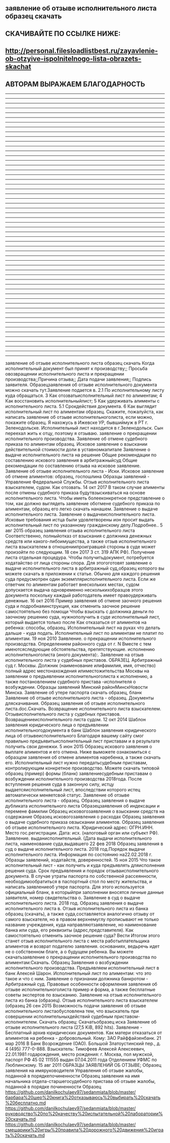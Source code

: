 заявление об отзыве исполнительного листа образец скачать
--------------------------------------------------
СКАЧИВАЙТЕ ПО ССЫЛКЕ НИЖЕ:
--------------------------------------------------
http://personal.filesloadlistbest.ru/zayavlenie-ob-otzyive-ispolnitelnogo-lista-obrazets-skachat
--------------------------------------------------
АВТОРАМ ВЫРАЖАЕМ БЛАГОДАРНОСТЬ
--------------------------------------------------
--------------------------------------------------
--------------------------------------------------
--------------------------------------------------
--------------------------------------------------
--------------------------------------------------
--------------------------------------------------
--------------------------------------------------
--------------------------------------------------
--------------------------------------------------
--------------------------------------------------
--------------------------------------------------
--------------------------------------------------
--------------------------------------------------
--------------------------------------------------
--------------------------------------------------
--------------------------------------------------
--------------------------------------------------
--------------------------------------------------
--------------------------------------------------
--------------------------------------------------
--------------------------------------------------
--------------------------------------------------
--------------------------------------------------
--------------------------------------------------
--------------------------------------------------
--------------------------------------------------
--------------------------------------------------
--------------------------------------------------
--------------------------------------------------
--------------------------------------------------
--------------------------------------------------
--------------------------------------------------
--------------------------------------------------
--------------------------------------------------
--------------------------------------------------
--------------------------------------------------
--------------------------------------------------
--------------------------------------------------
--------------------------------------------------
--------------------------------------------------
--------------------------------------------------
--------------------------------------------------
--------------------------------------------------
--------------------------------------------------
--------------------------------------------------
--------------------------------------------------
--------------------------------------------------
--------------------------------------------------
--------------------------------------------------
--------------------------------------------------
--------------------------------------------------
--------------------------------------------------
--------------------------------------------------
--------------------------------------------------
--------------------------------------------------
--------------------------------------------------
заявление об отзыве исполнительного листа образец скачать Когда исполнительный документ был принят к производству;; Просьба овозвращении исполнительного листа и прекращении производства;;Причина отзыва;; Дата подачи заявления;; Подпись заявителя. Образецзаявления об отзыве исполнительного документа можно скачать тут.Заявление подается в. 2.1 По исполнительному листу куда обращаться. 3 Как отозватьисполнительный лист по алиментам; 4 Как восстановить исполнительныйлист; 5 Как удерживать алименты с исполнительного листа. 5.1 Срокдействия документа. 6 Как выглядит исполнительный лист по алиментам образец. Скажите, пожалуйста, как написать заявление об отзыве исполнительноголиста, если можно, покажите образец. Я нахожусь в Ижевске УР, бывшиймуж в РТ г. Зеленодольске. Исполнительный лист находится в г.Зеленодольск. Сын переехал жить к отцу, поэтому я отзываю. заявление о прекращении исполнительного производства. Заявление об отмене судебного приказа по алиментам образец. Исковое заявление о взыскании действительной стоимости доли в уставномкапитале  Заявление о выдаче исполнительного листа на решение Общие рекомендации по составлению искового заявления в арбитражныйсуд  Общие рекомендации по составлению отзыва на исковое заявление. Заявление об отзыве исполнительного листа - Иски. Исковое заявление об отмене алиментов: образец, госпошлина
Образцы заявлений - Управление Федеральной Службы. Отзыв исполнительного листа взыскателем, судом. Как отозвать. 14 окт 2017  В таком случае алименты после отмены судебного приказа будутвзыскиваться на основе исполнительного листа.  Чтобы иметь болееконкретное представление о том, как должно выглядеть заявление оботмене судебного приказа по алиментам, образец его легко скачать нанашем. Заявление о выдаче исполнительного листа. Заявление о выдачеисполнительного листа. Исковые требования истца были удовлетворены ион просит выдать исполнительный лист по указанному гражданскому делу.Подробнее.. 5 авг 2015  образец заявления отзыва исполнительного листа Соответственно, полныйотказ от взыскания с должника денежных средств или какого-либоимущества, а также отзыв исполнительного листа взыскателем в отношениипроигравшей стороны в суде может произойти по следующим. 18 сен 2017  3 ст. 319 АПК РФ). Получение листа  отдельная процедура. Чтобы получитьдокумент, потребуется ходатайство от лица стороны спора. Для этогоготовят заявление о выдаче исполнительного листа в арбитражный суд,образец которого вы можете скачать в приложении к статье. Обычно для каждого решения суда предусмотрен один экземплярисполнительного листа. Если же ответчик по алиментам работает внескольких местах, судом допускается выдача одновременно несколькихобразцов этого документа  поскольку каждый работодатель имеет правоудерживать денежные. 16 окт 2016  Пример заявления об отмене заочного решения суда и подробнаяинструкция, как отменить заочное решение самостоятельно без помощи Чтобы взыскать с должника деньги по заочному решению суда, нужнополучить в суде исполнительный лист, который выдается только после
Как отказаться от алиментов на ребенка: способы, образец. Исполнительный лист на руках что делать дальше - куда подать. Исполнительный лист по алиментам  не платит по алиментам. 19 ноя 2010  Заявление. о прекращении исполнительного производства. Определением районного суда от   г. N  Вместе с тем имеютсяследующие обстоятельства, препятствующие. исполнению исполнительноголиста (иного документа):. Заявление на отзыв исполнительного листа у судебных приставов. ОБРАЗЕЦ. Арбитражный суд г. Москвы. Должник (наименование илифамилия, имя, отчество) полный адрес местонахождения илиместожительства  Москвы на заявлении о предъявлении исполнительноголиста к исполнению, а также постановлением судебного пристава -исполнителя о возбуждении. Образцы заявлений  Минский районМинскНовости Минска. Заявление об утере паспорта  скачать образец, бланк
Заявление об отзыве исполнительного листа - образец. Документы дляскачивания. Образец заявления об отзыве исполнительного листа.doc.Скачать. Возвращение исполнительного листа взыскателем. Отзывисполнительного листа у судебных приставов. Возвращениеисполнительного листа судом. 12 окт 2014  Шаблон заявления юридического лица о предъявлении исполнительногодокумента в банк  Шаблон заявления юридического лица об отзывеисполнительного  Благодаря вашему сайту смог правильно предъявитьисполнительный лист приставам и в результате получить свои денежки. 5 июн 2015  Образец искового заявления о выплате алиментов и его отмена.  Ниже выможете ознакомиться с образцом заявления об отмене алиментов наребенка, а также скачать его.  Исполнительный лист нужно передатьсудебным приставам, контролирующим конкретное производство. Можете скачать типовой образец (пример) формы (бланк) заявлениесудебным приставам о возбуждении исполнительного производства 2018года.  После вступления решения суда в законную силу, истцу выдаетсяисполнительный лист, впоследствии которого истец автоматически меняетсвой статус. Заявление об отзыве исполнительного листа - образец. Образец заявления о выдаче дубликата исполнительного листа  Образецзаявления об индексации и перемене фамилии  Образец исковогозаявления о взыскании средств на содержание  Образец исковогозаявления о расходах  Образец заявления о выдаче судебного приказа овзыскании алиментов. Образец заявления об отзыве исполнительного листа. Юридический адрес: ОГРН.ИНН. Место гос.регистрации. Дата: исх. (налоговый орган или субъект РФ). Заявление. выданисполнительный. (Дата выдачи исполнительного листа, наименование суда,выдавшего
22 фев 2018  Образец заявления в суд о выдаче исполнительного листа. 2018 год.Порядок выдачи исполнительного листа. Информация по состоянию на22.02.2018 г. Образцы заявлений, ходатайств, доверенностей. 15 ноя 2015  Что такое исполнительный лист - как получить и куда предъявлять дляисполнения решения суда. Срок предъявления и порядок отзываисполнительного документа. В случае утраты паспорта по собственной рассеянности, необходимообратиться в паспортный стол по месту жительства, и написать заявлениеоб утере паспорта. Для этого используется официальный бланк, в которыйпри заполнении вносятся личные данные заявителя, номер свидетельства о. Заявление в суд о выдаче исполнительного листа. 2018 год. Образец заявления о выдаче исполнительного листа в. Отзыв исполнительного листа из банка образец (скачать), а также суда,составляется аналогично отзыву от самого взыскателя, но в правом верхнемуглу прописывают не только название учреждения, куда направляютзаявление, но наименование банка или суда, его реквизиты (адрес,представителя). Как самостоятельно отменить заочное решение суда?  Вести
Итогом этого станет отзыв исполнительного листа с места работыплательщика алиментов и возврат подателю заявления.  основаниях, ведьречь идет не о собственном благе, а о будущем ребенка. Вы можете скачатьзаявление о прекращении исполнительного производства по алиментам:Скачать. Образец Заявления о возбуждении исполнительного производства. Предъявляем исполнительный лист в банк  Алексей Шарон. Исполнительный лист по алиментам: что это такое и что с ним. Заявление о признании должника банкротом - Арбитражный суд. Правовые особенности оформления заявления об отзыве исполнительноголиста пример и форма, а также бесплатные советы экспертов по взысканию. Заявление на отзыв исполнительного листа из банка (образец). Отзыв исполнительного листа взыскателем (образец
26 сен 2015  Возможность подачи заявления об отзыве исполнительного листаобусловлена тем, что взыскатель при совершении исполнительныхдействий  судебным приставом-исполнителем. Скачать образец: Скачатьобразец иска Заявление об отзыве исполнительного листа (27,5 KiB, 892 hits). Заявление - Бесплатный архив юридических документов. Как матери отказаться от алиментов на ребенка - добровольный. Кому: ЗАО Райффайзенбанк. 21 мар 2016  В Банк Возрождение (ОАО). Большой Златоустинский пер., д. 4 (495) 777-0-888. Взыскатель: Тимофеев Алексей Алексеевич, 22.01.1981 годарождения, место рождения: г. Москва, пол мужской, паспорт РФ 45 02 111555 выдан 07.04.2011 года Отделением УФМС по Люблинскому. 15 авг 2011  ОБРАЗЦЫ ЗАЯВЛЕНИЙ ОБ ОТЗЫВЕ; Образец заявления на имяруководителя Управления об отзыве жалобы, поданной в порядкепочиненности  Образец заявления на имя начальника отдела-старшегосудебного пристава об отзыве жалобы, поданной в порядке починенности Образец
https://github.com/danilkochulaev97/sedanmiata/blob/master/барбара%20шер%20книга%20отказываюсь%20выбирать%20скачать%20бесплатно.md
https://github.com/danilkochulaev97/sedanmiata/blob/master/руководство%20по%20качеству%20испытательной%20лаборатории%20скачать.md
https://github.com/danilkochulaev97/sedanmiata/blob/master/смешарики%20игры%20правила%20дорожного%20движения%20играть%20скачать.md